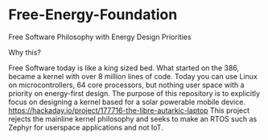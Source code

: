 # Free-Energy-Foundation
Free Software Philosophy with Energy Design Priorities

Why this?

Free Software today is like a king sized bed. What started on the 386, became a kernel with over 8 million lines of code. Today you can use Linux on microcontrollers, 64 core processors, but nothing user space with a priority on energy-first design. The purpose of this repository is to explicitly focus on designing a kernel based for a solar powerable mobile device. https://hackaday.io/project/177716-the-libre-autarkic-laptop
This project rejects the mainline kernel philosophy and seeks to make an RTOS such as Zephyr for userspace applications and not IoT. 
